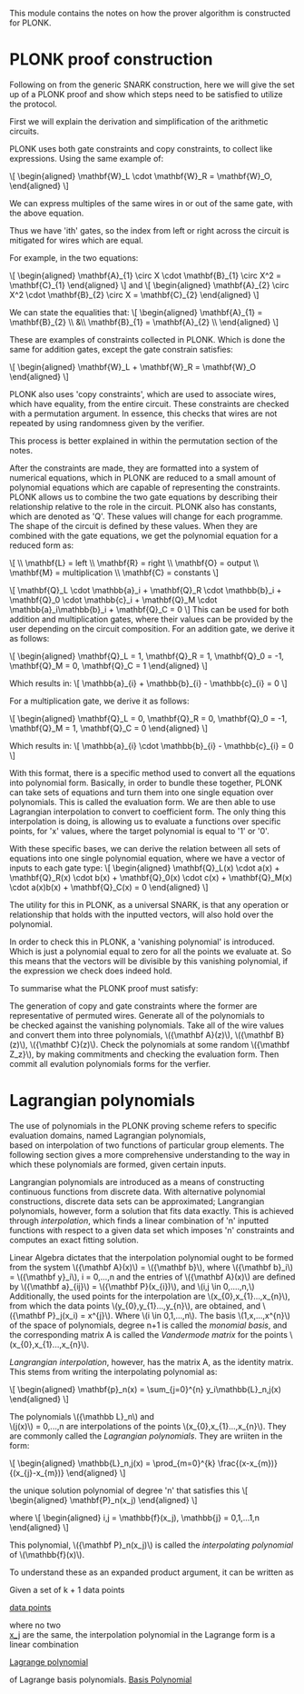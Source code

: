 This module contains the notes on 
how the prover algorithm is 
constructed for PLONK.

PLONK proof construction 
========================

Following on from the generic
SNARK construction, 
here we will give the set up
of a PLONK proof and show 
which steps need to be satisfied
to utilize the protocol.

First we will explain the 
derivation and simplification 
of the arithmetic circuits. 

PLONK uses both gate constraints 
and copy constraints, to collect 
like expressions. Using the same
example of:

\\[
\begin{aligned}
\mathbf{W}\_L 
\cdot 
\mathbf{W}\_R = 
\mathbf{W}\_O,
\end{aligned}
\\]

We can express multiples of the 
same wires in or out of the same 
gate, with the above equation.

Thus we have 'ith' gates, so the 
index from left or right across 
the circuit is mitigated for 
wires which are equal. 

For example, in the two equations:

\\[
\begin{aligned}
\mathbf{A}\_{1} 
\circ 
X 
\cdot 
\mathbf{B}\_{1} 
\circ 
X^2 
= \mathbf{C}\_{1}
\end{aligned}
\\]
and 
\\[
\begin{aligned}
\mathbf{A}\_{2} 
\circ 
X^2 
\cdot 
\mathbf{B}\_{2} 
\circ 
X 
= \mathbf{C}\_{2}
\end{aligned}
\\]

We can state the equalities that: 
\\[
\begin{aligned} 
\mathbf{A}\_{1} = \mathbf{B}\_{2} \\\\
&\\\\
\mathbf{B}\_{1} = \mathbf{A}\_{2} \\\\
\end{aligned}
\\]

These are examples of constraints 
collected in PLONK. Which is done
the same for addition gates, except
the gate constrain satisfies:

\\[
\begin{aligned}
\mathbf{W}\_L + \mathbf{W}\_R = \mathbf{W}\_O
\end{aligned}
\\]

PLONK also uses 'copy
constraints', which are used to 
associate wires, which have 
equality, from the entire circuit.
These constraints are checked 
with a permutation argument. 
In essence, this checks that 
wires are not repeated by using 
randomness given by the verifier. 

This process is better explained in 
within the permutation section of
the notes.

After the constraints
are made, they are formatted into a 
system of numerical equations, 
which in PLONK are reduced to a 
small amount of polynomial 
equations which are capable of 
representing the constraints.
PLONK allows us to combine the
two gate equations by describing 
their relationship relative to 
the role in the circuit.
PLONK also has constants, which
are denoted as 'Q'. These 
values will change for each 
programme. The shape of 
the circuit is defined by
these values. When they are 
combined with the gate 
equations, we get the 
polynomial equation for 
a reduced form as:

\\[
\\\\ \mathbf{L} = left 
\\\\ \mathbf{R} = right 
\\\\ \mathbf{O} = output 
\\\\ \mathbf{M} = multiplication 
\\\\ \mathbf{C} = constants 
\\]

\\[ 
\mathbf{Q}\_L \cdot \mathbb{a}\_i +
\mathbf{Q}\_R \cdot \mathbb{b}\_i +
\mathbf{Q}\_0 \cdot \mathbb{c}\_i +
\mathbf{Q}\_M \cdot \mathbb{a}\_i\mathbb{b}\_i +
\mathbf{Q}\_C = 0
\\]
This can be used for both
addition and multiplication
gates, where their values 
can be provided by the user 
depending on the circuit 
composition. 
For an addition gate, 
we derive it as follows:

\\[
\begin{aligned}
\mathbf{Q}\_L = 1, 
\mathbf{Q}\_R = 1, 
\mathbf{Q}\_0 = -1, 
\mathbf{Q}\_M = 0, 
\mathbf{Q}\_C = 1
\end{aligned}
\\]

Which results in:
\\[ 
\mathbb{a}\_{i} +
\mathbb{b}\_{i} -
\mathbb{c}\_{i} = 0
\\]

For a multiplication gate, 
we derive it as follows:

\\[
\begin{aligned}
\mathbf{Q}\_L = 0, 
\mathbf{Q}\_R = 0, 
\mathbf{Q}\_0 = -1, 
\mathbf{Q}\_M = 1, 
\mathbf{Q}\_C = 0
\end{aligned}
\\]


Which results in:
\\[ 
\mathbb{a}\_{i} 
\cdot
\mathbb{b}\_{i} -
\mathbb{c}\_{i} = 0
\\]

With this format, there is 
a specific method used to 
convert all the equations 
into polynomial form.
Basically, in order to
bundle
these together, PLONK can 
take sets of equations and 
turn them into one single 
equation over polynomials. 
This is called the evaluation 
form. We are then able to 
use Lagrangian interpolation
to convert to coefficient form. 
The only thing this interpolation 
is doing,
is allowing us to evaluate a
functions over specific points,
for 'x' values, where the target
polynomial is equal to '1' or 
'0'.

With these specific bases, we
can derive the relation between 
all sets of equations into one 
single polynomial equation,
where we have a vector of inputs
to each gate type:
\\[
\begin{aligned}
\mathbf{Q}\_L(x) \cdot a(x) +
\mathbf{Q}\_R(x) \cdot b(x) +
\mathbf{Q}\_0(x) \cdot c(x) +
\mathbf{Q}\_M(x) \cdot a(x)b(x) +
\mathbf{Q}\_C(x) =
0
\end{aligned}
\\]

The utility for this in PLONK, 
as a universal SNARK, is that 
any operation or relationship 
that holds with the inputted 
vectors, will also hold over 
the polynomial.

In order to check this in PLONK, 
a 'vanishing polynomial' is 
introduced. Which is just a 
polynomial equal to zero for
all the points we evaluate at.
So this means that the vectors
will be divisible by this vanishing
polynomial, if the expression we 
check does indeed hold. 

To summarise what the PLONK
proof must satisfy:

The generation of copy and 
gate constraints where the 
former are representative 
of permuted wires. Generate 
all of the polynomials to  
be checked against the 
vanishing polynomials.
Take all of the wire values
and convert them into three
polynomials, \\({\mathbf A}(z)\\), 
\\({\mathbf B}(z)\\), 
\\({\mathbf C}(z)\\). 
Check the polynomials at 
some random \\({\mathbf Z\_z}\\), by making
commitments and checking 
the evaluation form. 
Then commit all evalution 
polynomials forms for the 
verfier. 









Lagrangian polynomials
======================

The use of polynomials in the 
PLONK proving scheme refers
to specific evaluation domains,
named Lagrangian polynomials,  
based on interpolation of two 
functions of particular group
elements. The following section 
gives a more comprehensive
understanding to the way in 
which these polynomials are 
formed, given certain inputs. 


Langrangian polynomials are 
introduced as a means of 
constructing continuous 
functions
from discrete data. With alternative 
polynomial constructions, discrete 
data sets can be approximated; 
Langrangian polynomials, 
however, 
form a solution that fits data exactly.
This is achieved through *interpolation*, 
which finds a linear combination of 'n' 
inputted functions with respect to a 
given data set which imposes 'n' 
constraints and computes 
an exact fitting solution. 

Linear Algebra dictates that the interpolation polynomial ought 
to be formed from the system \\({\mathbf A}(x)\\) = 
\\({\mathbf b}\\), 
where \\({\mathbf b}\_i\\) = 
\\({\mathbf y}\_i\\), i = 0,...,n 
and the entries of 
\\({\mathbf A}(x)\\)
are defined by \\({\mathbf a}\_{ij}\\) = 
\\({\mathbf P}(x\_{i})\\),
and \\(i,j \in 0,....,n,\\) 
Additionally, the used points for the 
interpolation are 
\\(x\_{0},x\_{1}...,x\_{n}\\), 
from which the data points
\\(y\_{0},y\_{1}...,y\_{n}\\), are obtained, 
and 
\\({\mathbf P}\_j(x\_i) = x^{j}\\). 
Where \\(i \in 0,1,...,n\\). The basis 
\\(1,x,...,x^{n}\\)
of the space of polynomials, degree n+1 is called the *monomial 
basis*, and the corresponding matrix A is called the *Vandermode
matrix* for the points \\(x\_{0},x\_{1}...,x\_{n}\\). 

*Langrangian interpolation*, however, has the matrix A, as the identity 
matrix. 
This stems from writing the interpolating polynomial as:

\\[
\begin{aligned}
\mathbf{p}\_n(x) = \sum_{j=0}^{n} y_i\mathbb{L}\_n,j(x)
\end{aligned}
\\]




 The polynomials \\({\mathbb L}\_n\\) and  
 \\(j(x)\\) = 0,...,n are interpolations
 of the points \\(x\_{0},x\_{1}...,x\_{n}\\). They are commonly called the 
*Lagrangian polynomials*.
They are wriiten in the form:

\\[
\begin{aligned}
\mathbb{L}\_n,j(x) = 
\prod_{m=0}^{k} 
\frac{(x-x\_{m})}
{(x\_{j}-x\_{m})}
\end{aligned}
\\]

 the unique solution polynomial of degree 'n' that satisfies this 
\\[
\begin{aligned}
\mathbf{P}\_n(x\_j)
\end{aligned}
\\]

where
\\[
\begin{aligned}
i,j = \mathbb{f}(x\_j), \mathbb{j} = 0,1,...1,n
\end{aligned}
\\]

 This polynomial, \\({\mathbf P}\_n(x\_j)\\) 
 is called the *interpolating
 polynomial* of \\(\mathbb{f}(x)\\). 

 To understand these as an expanded product argument, it can be written as

 Given a set of k + 1 data points

[data points](https://wikimedia.org/api/rest_v1/media/math/render/svg/5e4f064b4751bb32d87cc829aca1b2b2f38d4a6d)

where no two  
[x_j](https://wikimedia.org/api/rest_v1/media/math/render/svg/5db47cb3d2f9496205a17a6856c91c1d3d363ccd) are the same, 
the interpolation polynomial in the Lagrange form is a linear combination

[Lagrange polynomial](https://wikimedia.org/api/rest_v1/media/math/render/svg/d07f3378ff7718c345e5d3d4a57d3053190226a0)

of Lagrange basis polynomials.
[Basis Polynomial](https://wikimedia.org/api/rest_v1/media/math/render/svg/6e2c3a2ab16a8723c0446de6a30da839198fb04b)
 
 

